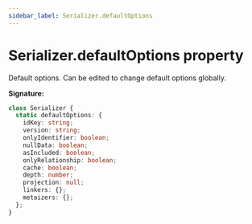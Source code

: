 ```yaml
---
sidebar_label: Serializer.defaultOptions
---
```


# Serializer.defaultOptions property

Default options. Can be edited to change default options globally.

**Signature:**

```typescript
class Serializer {
  static defaultOptions: {
    idKey: string;
    version: string;
    onlyIdentifier: boolean;
    nullData: boolean;
    asIncluded: boolean;
    onlyRelationship: boolean;
    cache: boolean;
    depth: number;
    projection: null;
    linkers: {};
    metaizers: {};
  };
}
```

